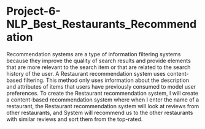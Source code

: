 # Project-6-NLP_Best_Restaurants_Recommendation
Recommendation systems are a type of information filtering systems because they improve the quality of search results and provide elements that are more relevant to the search item or that are related to the search history of the user.</b>
A Restaurant recommendation system uses content-based filtering. This method only uses information about the description and attributes of items that users have previously consumed to model user preferences.</b>
To create the Restaurant recommendation system, I will create a content-based recommendation system where when I enter the name of a restaurant, the Restaurant recommendation system will look at reviews from other restaurants, and System will recommend us to the other restaurants with similar reviews and sort them from the top-rated.
